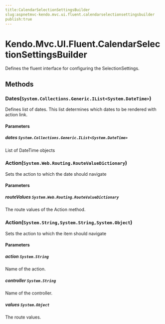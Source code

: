 ```yaml
---
title:CalendarSelectionSettingsBuilder
slug:aspnetmvc-kendo.mvc.ui.fluent.calendarselectionsettingsbuilder
publish:true
---
```


# Kendo.Mvc.UI.Fluent.CalendarSelectionSettingsBuilder
Defines the fluent interface for configuring the SelectionSettings.



## Methods

### Dates(`System.Collections.Generic.IList<System.DateTime>`)
Defines list of dates. This list determines which dates to be rendered with action link.



#### Parameters

##### dates `System.Collections.Generic.IList<System.DateTime>`
List of DateTime objects




### Action(`System.Web.Routing.RouteValueDictionary`)
Sets the action to which the date should navigate



#### Parameters

##### routeValues `System.Web.Routing.RouteValueDictionary`
The route values of the Action method.




### Action(`System.String,System.String,System.Object`)
Sets the action to which the item should navigate



#### Parameters

##### action `System.String`
Name of the action.

##### controller `System.String`
Name of the controller.

##### values `System.Object`
The route values.





